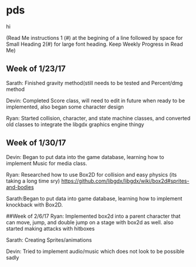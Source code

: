 # pds
hi 

(Read Me instructions 1 (#) at the begining of a line followed by space for Small Heading 2(#) for large font heading. Keep Weekly Progress in Read Me)

## Week of 1/23/17
Sarath: Finished gravity method(still needs to be tested and Percent/dmg method  

Devin: Completed Score class, will need to edit in future when ready to be implemented, also began some character design  

Ryan: Started collision, character, and state machine classes, and converted old classes to integrate the libgdx graphics engine thingy

## Week of 1/30/17
Devin: Began to put data into the game database, learning how to implement Music for media class.

Ryan: Researched how to use Box2D for collision and easy physics (its taking a long time sry) https://github.com/libgdx/libgdx/wiki/box2d#sprites-and-bodies  

Sarath:Began to put data into game database, learning how to implement knockback with Box2D.  

##Week of 2/6/17
Ryan: Implemented box2d into a parent character that can move, jump, and double jump on a stage with box2d as well. also started making attacks with hitboxes

Sarath: Creating Sprites/animations

Devin: Tried to implement audio/music which does not look to be possible sadly
